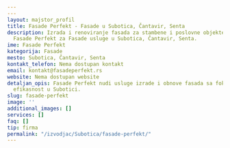 ```yaml
---
---
layout: majstor_profil
title: Fasade Perfekt - Fasade u Subotica, Čantavir, Senta
description: Izrada i renoviranje fasada za stambene i poslovne objekte. Pronađite
  Fasade Perfekt za Fasade usluge u Subotica, Čantavir, Senta.
ime: Fasade Perfekt
kategorija: Fasade
mesto: Subotica, Čantavir, Senta
kontakt_telefon: Nema dostupan kontakt
email: kontakt@fasadeperfekt.rs
website: Nema dostupan website
detaljan_opis: Fasade Perfekt nudi usluge izrade i obnove fasada sa fokusom na energetsku
  efikasnost u Subotici.
slug: fasade-perfekt
image: ''
additional_images: []
services: []
faq: []
tip: firma
permalink: "/izvodjac/Subotica/fasade-perfekt/"
---
```

